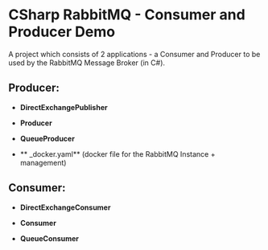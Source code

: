 # CSharp RabbitMQ - Consumer and Producer Demo

A project which consists of 2 applications - a Consumer and Producer to be used by the RabbitMQ Message Broker (in C#).

## Producer:
- **DirectExchangePublisher**

- **Producer**

- **QueueProducer**

- ** _docker.yaml** (docker file for the RabbitMQ Instance + management)

## Consumer:
- **DirectExchangeConsumer**

- **Consumer**

- **QueueConsumer**
